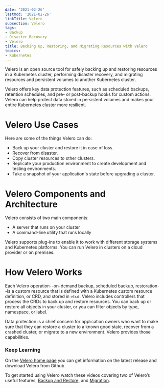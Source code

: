 ```yaml
---
date: '2021-02-26'
lastmod: '2021-02-26'
linkTitle: Velero
subsection: Velero
tags:
- Backup
- Disaster Recovery
- Velero
title: Backing Up, Restoring, and Migrating Resources with Velero
topics:
- Kubernetes
---
```


Velero is an open source tool for safely backing up and restoring resources in a Kubernetes cluster, performing disaster recovery, and migrating resources and persistent volumes to another Kubernetes cluster.

Velero offers key data protection features, such as scheduled backups, retention schedules, and pre- or post-backup hooks for custom actions. Velero can help protect data stored in persistent volumes and makes your entire Kubernetes cluster more resilient. 

# Velero Use Cases

Here are some of the things Velero can do:

* Back up your cluster and restore it in case of loss.
* Recover from disaster.
* Copy cluster resources to other clusters.
* Replicate your production environment to create development and testing environments.
* Take a snapshot of your application's state before upgrading a cluster.

# Velero Components and Architecture

Velero consists of two main components:

* A server that runs on your cluster
* A command-line utility that runs locally

Velero supports plug-ins to enable it to work with different storage systems and Kubernetes platforms. You can run Velero in clusters on a cloud provider or on premises.

# How Velero Works

Each Velero operation--on-demand backup, scheduled backup, restoration--is a custom resource that is defined with a Kubernetes custom resource definition, or CRD, and stored in `etcd`. Velero includes controllers that process the CRDs to back up and restore resources. You can back up or restore all objects in your cluster, or you can filter objects by type, namespace, or label.

Data protection is a chief concern for application owners who want to make sure that they can restore a cluster to a known good state, recover from a crashed cluster, or migrate to a new environment. Velero provides those capabilities.

### Keep Learning

On the [Velero home page](https://velero.io/) you can get information on the latest release and download Velero from Github. 

To get started using Velero watch these videos covering two of Velero’s useful features, [Backup and Restore,](https://kube.academy/lessons/backup-restore) and [Migration](https://www.youtube.com/watch?v=q2FCxheA8VI&list=PL7bmigfV0EqQRysvqvqOtRNk4L5S7uqwM&index=5&t=0s).